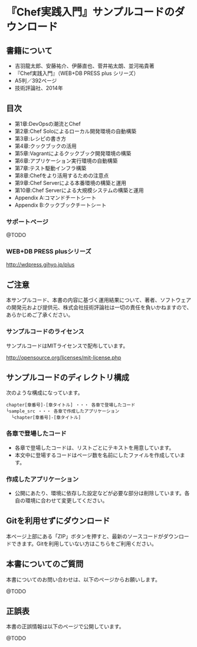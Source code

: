 # 『Chef実践入門』サンプルコードのダウンロード

## 書籍について
- 吉羽龍太郎、安藤祐介、伊藤直也、菅井祐太朗、並河祐貴著
- 『Chef実践入門』（WEB+DB PRESS plus シリーズ）
- A5判／392ページ
- 技術評論社、2014年

## 目次
- 第1章:DevOpsの潮流とChef
- 第2章:Chef Soloによるローカル開発環境の自動構築
- 第3章:レシピの書き方
- 第4章:クックブックの活用
- 第5章:Vagrantによるクックブック開発環境の構築
- 第6章:アプリケーション実行環境の自動構築
- 第7章:テスト駆動インフラ構築
- 第8章:Chefをより活用するための注意点
- 第9章:Chef Serverによる本番環境の構築と運用
- 第10章:Chef Serverによる大規模システムの構築と運用
- Appendix A:コマンドチートシート
- Appendix B:クックブックチートシート

### サポートページ
@TODO

### WEB+DB PRESS plusシリーズ
http://wdpress.gihyo.jp/plus

## ご注意
本サンプルコード、本書の内容に基づく運用結果について、著者、ソフトウェアの開発元および提供元、株式会社技術評論社は一切の責任を負いかねますので、あらかじめご了承ください。

### サンプルコードのライセンス
サンプルコードはMITライセンスで配布しています。

http://opensource.org/licenses/mit-license.php

## サンプルコードのディレクトリ構成
次のような構成になっています。

	chapter[章番号]-[章タイトル] ・・・ 各章で登場したコード
	└sample_src ・・・ 各章で作成したアプリケーション
	  └chapter[章番号]-[章タイトル]

### 各章で登場したコード
- 各章で登場したコードは、リストごとにテキストを用意しています。
- 本文中に登場するコードはページ数を名前にしたファイルを作成しています。

### 作成したアプリケーション
- 公開にあたり、環境に依存した設定などが必要な部分は削除しています。各自の環境に合わせて変更してください。

## Gitを利用せずにダウンロード
本ページ上部にある「ZIP」ボタンを押すと、最新のソースコードがダウンロードできます。Gitを利用していない方はこちらをご利用ください。

## 本書についてのご質問
本書についてのお問い合わせは、以下のページからお願いします。

@TODO

## 正誤表
本書の正誤情報は以下のページで公開しています。

@TODO
